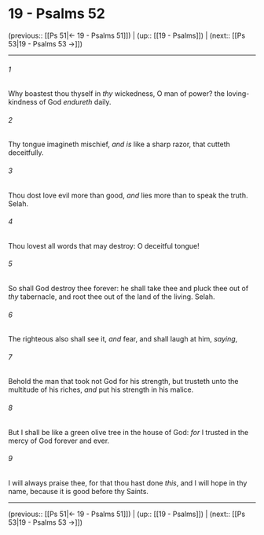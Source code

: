 # 19 - Psalms 52

(previous:: [[Ps 51|← 19 - Psalms 51]]) | (up:: [[19 - Psalms]]) | (next:: [[Ps 53|19 - Psalms 53 →]])

***


###### 1 
Why boastest thou thyself in _thy_ wickedness, O man of power? the loving-kindness of God _endureth_ daily. 

###### 2 
Thy tongue imagineth mischief, _and is_ like a sharp razor, that cutteth deceitfully. 

###### 3 
Thou dost love evil more than good, _and_ lies more than to speak the truth. Selah. 

###### 4 
Thou lovest all words that may destroy: O deceitful tongue! 

###### 5 
So shall God destroy thee forever: he shall take thee and pluck thee out of _thy_ tabernacle, and root thee out of the land of the living. Selah. 

###### 6 
The righteous also shall see it, _and_ fear, and shall laugh at him, _saying_, 

###### 7 
Behold the man that took not God for his strength, but trusteth unto the multitude of his riches, _and_ put his strength in his malice. 

###### 8 
But I shall be like a green olive tree in the house of God: _for_ I trusted in the mercy of God forever and ever. 

###### 9 
I will always praise thee, for that thou hast done _this_, and I will hope in thy name, because it is good before thy Saints.

***

(previous:: [[Ps 51|← 19 - Psalms 51]]) | (up:: [[19 - Psalms]]) | (next:: [[Ps 53|19 - Psalms 53 →]])
